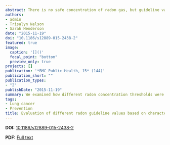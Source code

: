 ```yaml
---
abstract: There is no safe concentration of radon gas, but guideline values provide threshold concentrations that are used to map areas at higher risk. These values vary between different regions, countries, and organizations, which can lead to differential classification of risk. For example the World Health Organization suggests a 100 Bq m−3value, while Health Canada recommends 200 Bq m−3. Our objective was to describe how different thresholds characterized ecological radon risk and their visual association with lung cancer mortality trends in British Columbia, Canada. Eight threshold values between 50 and 600 Bq m−3 were identified, and classes of radon vulnerability were defined based on whether the observed 95th percentile radon concentration was above or below each value. A balanced random forest algorithm was used to model vulnerability, and the results were mapped. We compared high vulnerability areas, their estimated populations, and differences in lung cancer mortality trends stratified by smoking prevalence and sex. Classification accuracy improved as the threshold concentrations decreased and the area classified as high vulnerability increased. Majority of the population lived within areas of lower vulnerability regardless of the threshold value. Thresholds as low as 50 Bq m−3 were associated with higher lung cancer mortality, even in areas with low smoking prevalence. Temporal trends in lung cancer mortality were increasing for women, while decreasing for men. Radon contributes to lung cancer in British Columbia. The results of the study contribute evidence supporting the use of a reference level lower than the current guideline of 200 Bq m−3 for the province.
authors:
- admin
- Trisalyn Nelson
- Sarah Henderson
date: "2015-11-19"
doi: "10.1186/s12889-015-2438-2"
featured: true
image:
  caption: '[]()'
  focal_point: "bottom"
  preview_only: true
projects: []
publication: '*BMC Public Health, 15* (144)'
publication_short: ""
publication_types:
- "2"
publishDate: "2015-11-19"
summary: We examined how different radon concentration thresholds were associated with patterns of regional radon vulnerability, estimated areas and populations at risk, and lung cancer mortality trends in BC. Lowering the threshold from its current guideline value of 200 to 50 Bq m−3 resulted in better classification accuracy, a 2.5-fold increase in the relatively small population at risk, and persistent separation in lung cancer mortality trends between areas of high and low vulnerability. 
tags:
- Lung cancer
- Prevention
title: Evaluation of different radon guideline values based on characterization of ecological risk and visualization of lung cancer mortality trends in British Columbia, Canada
---
```


**DOI:** [10.1186/s12889-015-2438-2](https://doi.org/10.1186/s12889-015-2438-2)

**PDF:** [Full text](./manuscript.pdf) 

